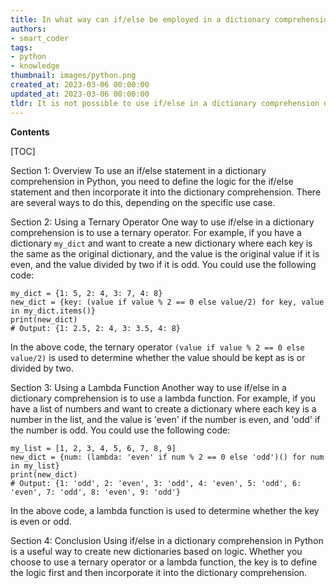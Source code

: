```yaml
---
title: In what way can if/else be employed in a dictionary comprehension?
authors:
- smart_coder
tags:
- python
- knowledge
thumbnail: images/python.png
created_at: 2023-03-06 00:00:00
updated_at: 2023-03-06 00:00:00
tldr: It is not possible to use if/else in a dictionary comprehension directly, but you can use a ternary operator as the value expression.
---
```


**Contents**

[TOC]

Section 1: Overview
To use an if/else statement in a dictionary comprehension in Python, you need to define the logic for the if/else statement and then incorporate it into the dictionary comprehension. There are several ways to do this, depending on the specific use case.

Section 2: Using a Ternary Operator
One way to use if/else in a dictionary comprehension is to use a ternary operator. For example, if you have a dictionary `my_dict` and want to create a new dictionary where each key is the same as the original dictionary, and the value is the original value if it is even, and the value divided by two if it is odd. You could use the following code:

```
my_dict = {1: 5, 2: 4, 3: 7, 4: 8}
new_dict = {key: (value if value % 2 == 0 else value/2) for key, value in my_dict.items()}
print(new_dict)
# Output: {1: 2.5, 2: 4, 3: 3.5, 4: 8}
```

In the above code, the ternary operator `(value if value % 2 == 0 else value/2)` is used to determine whether the value should be kept as is or divided by two.

Section 3: Using a Lambda Function
Another way to use if/else in a dictionary comprehension is to use a lambda function. For example, if you have a list of numbers and want to create a dictionary where each key is a number in the list, and the value is 'even' if the number is even, and 'odd' if the number is odd. You could use the following code:

```
my_list = [1, 2, 3, 4, 5, 6, 7, 8, 9]
new_dict = {num: (lambda: 'even' if num % 2 == 0 else 'odd')() for num in my_list}
print(new_dict)
# Output: {1: 'odd', 2: 'even', 3: 'odd', 4: 'even', 5: 'odd', 6: 'even', 7: 'odd', 8: 'even', 9: 'odd'}
```

In the above code, a lambda function is used to determine whether the key is even or odd.

Section 4: Conclusion
Using if/else in a dictionary comprehension in Python is a useful way to create new dictionaries based on logic. Whether you choose to use a ternary operator or a lambda function, the key is to define the logic first and then incorporate it into the dictionary comprehension.
